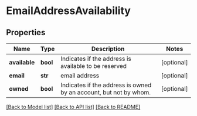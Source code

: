 # EmailAddressAvailability

## Properties
Name | Type | Description | Notes
------------ | ------------- | ------------- | -------------
**available** | **bool** | Indicates if the address is available to be reserved | [optional] 
**email** | **str** | email address | [optional] 
**owned** | **bool** | Indicates if the address is owned by an account, but not by whom. | [optional] 

[[Back to Model list]](../README.md#documentation-for-models) [[Back to API list]](../README.md#documentation-for-api-endpoints) [[Back to README]](../README.md)

